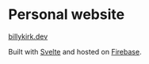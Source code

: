 # Personal website

[billykirk.dev](billykirk.dev)

Built with [Svelte](https://svelte.dev/) and hosted on [Firebase](https://firebase.google.com/).